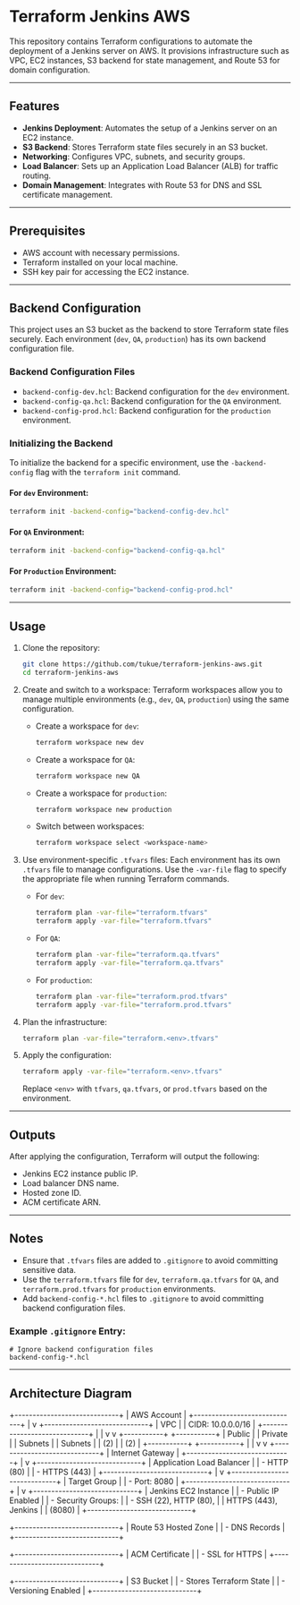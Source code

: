 # Terraform Jenkins AWS

This repository contains Terraform configurations to automate the deployment of a Jenkins server on AWS. It provisions infrastructure such as VPC, EC2 instances, S3 backend for state management, and Route 53 for domain configuration.

---

## Features

- **Jenkins Deployment**: Automates the setup of a Jenkins server on an EC2 instance.
- **S3 Backend**: Stores Terraform state files securely in an S3 bucket.
- **Networking**: Configures VPC, subnets, and security groups.
- **Load Balancer**: Sets up an Application Load Balancer (ALB) for traffic routing.
- **Domain Management**: Integrates with Route 53 for DNS and SSL certificate management.

---

## Prerequisites

- AWS account with necessary permissions.
- Terraform installed on your local machine.
- SSH key pair for accessing the EC2 instance.

---

## Backend Configuration

This project uses an S3 bucket as the backend to store Terraform state files securely. Each environment (`dev`, `QA`, `production`) has its own backend configuration file.

### Backend Configuration Files
- `backend-config-dev.hcl`: Backend configuration for the `dev` environment.
- `backend-config-qa.hcl`: Backend configuration for the `QA` environment.
- `backend-config-prod.hcl`: Backend configuration for the `production` environment.

### Initializing the Backend
To initialize the backend for a specific environment, use the `-backend-config` flag with the `terraform init` command.

#### For `dev` Environment:
```bash
terraform init -backend-config="backend-config-dev.hcl"
```

#### For `QA` Environment:
```bash
terraform init -backend-config="backend-config-qa.hcl"
```

#### For `Production` Environment:
```bash
terraform init -backend-config="backend-config-prod.hcl"
```

---

## Usage

1. Clone the repository:
   ```bash
   git clone https://github.com/tukue/terraform-jenkins-aws.git
   cd terraform-jenkins-aws
   ```

2. Create and switch to a workspace:
   Terraform workspaces allow you to manage multiple environments (e.g., `dev`, `QA`, `production`) using the same configuration.

   - Create a workspace for `dev`:
     ```bash
     terraform workspace new dev
     ```

   - Create a workspace for `QA`:
     ```bash
     terraform workspace new QA
     ```

   - Create a workspace for `production`:
     ```bash
     terraform workspace new production
     ```

   - Switch between workspaces:
     ```bash
     terraform workspace select <workspace-name>
     ```

3. Use environment-specific `.tfvars` files:
   Each environment has its own `.tfvars` file to manage configurations. Use the `-var-file` flag to specify the appropriate file when running Terraform commands.

   - For `dev`:
     ```bash
     terraform plan -var-file="terraform.tfvars"
     terraform apply -var-file="terraform.tfvars"
     ```

   - For `QA`:
     ```bash
     terraform plan -var-file="terraform.qa.tfvars"
     terraform apply -var-file="terraform.qa.tfvars"
     ```

   - For `production`:
     ```bash
     terraform plan -var-file="terraform.prod.tfvars"
     terraform apply -var-file="terraform.prod.tfvars"
     ```

4. Plan the infrastructure:
   ```bash
   terraform plan -var-file="terraform.<env>.tfvars"
   ```

5. Apply the configuration:
   ```bash
   terraform apply -var-file="terraform.<env>.tfvars"
   ```

   Replace `<env>` with `tfvars`, `qa.tfvars`, or `prod.tfvars` based on the environment.

---

## Outputs

After applying the configuration, Terraform will output the following:

- Jenkins EC2 instance public IP.
- Load balancer DNS name.
- Hosted zone ID.
- ACM certificate ARN.

---

## Notes

- Ensure that `.tfvars` files are added to `.gitignore` to avoid committing sensitive data.
- Use the `terraform.tfvars` file for `dev`, `terraform.qa.tfvars` for `QA`, and `terraform.prod.tfvars` for `production` environments.
- Add `backend-config-*.hcl` files to `.gitignore` to avoid committing backend configuration files.

### Example `.gitignore` Entry:
```plaintext
# Ignore backend configuration files
backend-config-*.hcl
```

---

## Architecture Diagram

+-----------------------------+
|         AWS Account         |
+-----------------------------+
            |
            v
+-----------------------------+
|           VPC              |
|  CIDR: 10.0.0.0/16         |
+-----------------------------+
    |                   |
    v                   v
+-----------+       +-----------+
| Public    |       | Private   |
| Subnets   |       | Subnets   |
| (2)       |       | (2)       |
+-----------+       +-----------+
    |                   |
    v                   v
+-----------------------------+
| Internet Gateway           |
+-----------------------------+
            |
            v
+-----------------------------+
| Application Load Balancer  |
| - HTTP (80)                |
| - HTTPS (443)              |
+-----------------------------+
            |
            v
+-----------------------------+
| Target Group               |
| - Port: 8080               |
+-----------------------------+
            |
            v
+-----------------------------+
| Jenkins EC2 Instance       |
| - Public IP Enabled        |
| - Security Groups:         |
|   - SSH (22), HTTP (80),   |
|     HTTPS (443), Jenkins   |
|     (8080)                 |
+-----------------------------+

+-----------------------------+
| Route 53 Hosted Zone        |
| - DNS Records               |
+-----------------------------+

+-----------------------------+
| ACM Certificate             |
| - SSL for HTTPS             |
+-----------------------------+

+-----------------------------+
| S3 Bucket                   |
| - Stores Terraform State    |
| - Versioning Enabled        |
+-----------------------------+